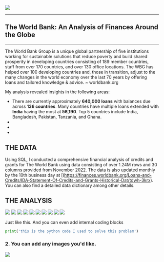 <img src="images/worldbank_logo.png?raw=true"/>

---
## The World Bank: An Analysis of Finances Around the Globe
---


The World Bank Group is a unique global partnership of five institutions working for sustainable solutions that reduce poverty and build shared prosperity in developing countries consisting of 189 member countries, staff from over 170 countries, and over 130 office locations. The WBG has helped over 100 developing countries and, those in transition, adjust to the many changes in the world economy over the last 70 years by offering loans and tailored knowledge & advice. ~ worldbank.org

My analysis revealed insights in the following areas:

- There are currently approximately **640,000 loans** with balances due across **136 countries**.  Many countries have multiple loans extended with **India** having the most at **56,190**. Top 5 countries include India, Bangladesh, Pakistan, Tanzania, and Ghana.
- 
-
-

## THE DATA
Using SQL, I conducted a comprehensive financial analysis of credits and grants for The World Bank using data consisting of over 1.24M rows and 30 columns provided from November 2022.  The data is also updated monthly by the 10th business day at [(https://finances.worldbank.org/Loans-and-Credits/IDA-Statement-Of-Credits-and-Grants-Historical-Dat/tdwh-3krx). You can also find a detailed data dictionary among other details.






## THE ANALYSIS

<img src="images/Code1.png?raw=true"/>

<img src="images/Code1Query.png?raw=true"/>

<img src="images/Code2.png?raw=true"/>

<img src="images/Code2Query.png?raw=true"/>

<img src="images/Code1Query.png?raw=true"/>

<img src="images/Code1Query.png?raw=true"/>

<img src="images/Code1Query.png?raw=true"/>

<img src="images/Code1Query.png?raw=true"/>

<img src="images/Code1Query.png?raw=true"/>

<img src="images/Code1Query.png?raw=true"/>





Just like this. And you can even add internal coding blocks

```python
print('this is the python code I used to solve this problem')
```

### 2. You can add any images you'd like. 

<img src="images/dummy_thumbnail.jpg?raw=true"/>
